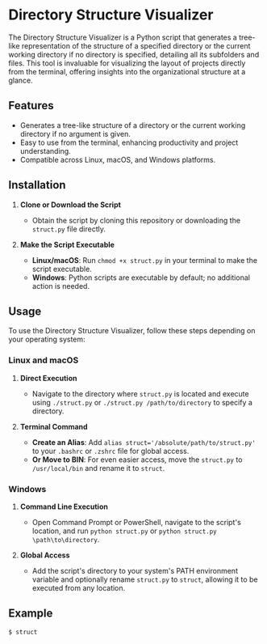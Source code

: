 # Directory Structure Visualizer

The Directory Structure Visualizer is a Python script that generates a tree-like representation of the structure of a specified directory or the current working directory if no directory is specified, detailing all its subfolders and files. This tool is invaluable for visualizing the layout of projects directly from the terminal, offering insights into the organizational structure at a glance.

## Features

- Generates a tree-like structure of a directory or the current working directory if no argument is given.
- Easy to use from the terminal, enhancing productivity and project understanding.
- Compatible across Linux, macOS, and Windows platforms.

## Installation

1. **Clone or Download the Script**
   - Obtain the script by cloning this repository or downloading the `struct.py` file directly.

2. **Make the Script Executable**
   - **Linux/macOS**: Run `chmod +x struct.py` in your terminal to make the script executable.
   - **Windows**: Python scripts are executable by default; no additional action is needed.

## Usage

To use the Directory Structure Visualizer, follow these steps depending on your operating system:

### Linux and macOS

1. **Direct Execution**
   - Navigate to the directory where `struct.py` is located and execute using `./struct.py` or `./struct.py /path/to/directory` to specify a directory.
   
2. **Terminal Command**
   - **Create an Alias**: Add `alias struct='/absolute/path/to/struct.py'` to your `.bashrc` or `.zshrc` file for global access.
   - **Or Move to BIN**: For even easier access, move the `struct.py` to `/usr/local/bin` and rename it to `struct`.

### Windows

1. **Command Line Execution**
   - Open Command Prompt or PowerShell, navigate to the script's location, and run `python struct.py` or `python struct.py \path\to\directory`.

2. **Global Access**
   - Add the script's directory to your system's PATH environment variable and optionally rename `struct.py` to `struct`, allowing it to be executed from any location.

## Example

```bash
$ struct
